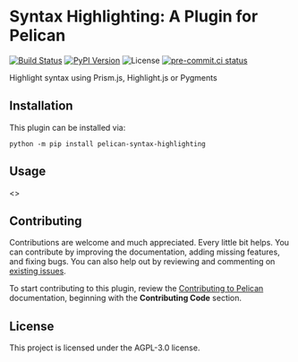 # Syntax Highlighting: A Plugin for Pelican

[![Build Status](https://img.shields.io/github/workflow/status/pelican-plugins/syntax-highlighting/build)](https://github.com/f-koehler/pelican-syntax-highlighting/actions)
[![PyPI Version](https://img.shields.io/pypi/v/pelican-syntax-highlighting)](https://pypi.org/project/pelican-syntax-highlighting/)
![License](https://img.shields.io/pypi/l/pelican-syntax-highlighting?color=blue)
[![pre-commit.ci status](https://results.pre-commit.ci/badge/github/f-koehler/pelican-syntax-highlighting/main.svg)](https://results.pre-commit.ci/latest/github/f-koehler/pelican-syntax-highlighting/main)

Highlight syntax using Prism.js, Highlight.js or Pygments

## Installation

This plugin can be installed via:

    python -m pip install pelican-syntax-highlighting

## Usage

<<Add plugin details here>>

## Contributing

Contributions are welcome and much appreciated. Every little bit helps. You can contribute by improving the documentation, adding missing features, and fixing bugs. You can also help out by reviewing and commenting on [existing issues][].

To start contributing to this plugin, review the [Contributing to Pelican][] documentation, beginning with the **Contributing Code** section.

[existing issues]: https://github.com/f-koehler/pelican-syntax-highlighting/issues
[contributing to pelican]: https://docs.getpelican.com/en/latest/contribute.html

## License

This project is licensed under the AGPL-3.0 license.
